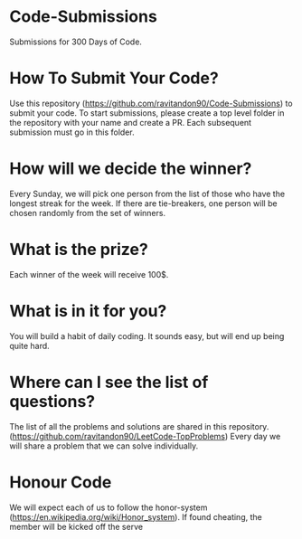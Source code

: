 # Code-Submissions
Submissions for 300 Days of Code.

# How To Submit Your Code?
Use this repository (https://github.com/ravitandon90/Code-Submissions) to submit your code. 
To start submissions, please create a top level folder in the repository with your name and create a PR. Each subsequent submission must go in this folder. 

# How will we decide the winner?
Every Sunday, we will pick one person from the list of those who have the longest streak for the week. If there are tie-breakers, one person will be chosen randomly from the set of winners.

# What is the prize?
Each winner of the week will receive 100$.

# What is in it for you?
You will build a habit of daily coding. It sounds easy, but will end up being quite hard. 

# Where can I see the list of questions? 
The list of all the problems and solutions are shared in this repository. (https://github.com/ravitandon90/LeetCode-TopProblems) 
Every day we will share a problem that we can solve individually.

# Honour Code
We will expect each of us to follow the honor-system (https://en.wikipedia.org/wiki/Honor_system). If found cheating, the member will be kicked off the serve
